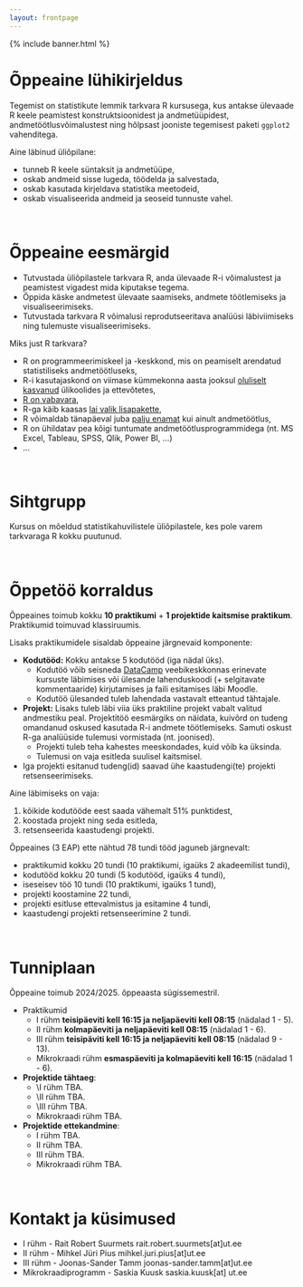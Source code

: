 ```yaml
---
layout: frontpage
---
```


<div class="head_example">
 {% include banner.html %}
</div>


# Õppeaine lühikirjeldus

Tegemist on statistikute lemmik tarkvara R kursusega, kus antakse ülevaade R keele peamistest konstruktsioonidest ja andmetüüpidest, andmetöötlusvõimalustest ning hõlpsast jooniste tegemisest paketi `ggplot2` vahenditega.

Aine läbinud üliõpilane:

* tunneb R keele süntaksit ja andmetüüpe,
* oskab andmeid sisse lugeda, töödelda ja salvestada,
* oskab kasutada kirjeldava statistika meetodeid,
* oskab visualiseerida andmeid ja seoseid tunnuste vahel.

<br/>

# Õppeaine eesmärgid

* Tutvustada üliõpilastele tarkvara R, anda ülevaade R-i võimalustest ja peamistest vigadest mida kiputakse tegema.
* Õppida käske andmetest ülevaate saamiseks, andmete töötlemiseks ja visualiseerimiseks.
* Tutvustada tarkvara R võimalusi reprodutseeritava analüüsi läbiviimiseks ning tulemuste visualiseerimiseks.


Miks just R tarkvara?

* R on programmeerimiskeel ja -keskkond, mis on peamiselt arendatud statistiliseks andmetöötluseks,
* R-i kasutajaskond on viimase kümmekonna aasta jooksul [oluliselt kasvanud](r4stats.com/articles/popularity/) ülikoolides ja ettevõtetes,
* [R on vabavara](https://cran.r-project.org/),
* R-ga käib kaasas [lai valik lisapakette](https://cran.r-project.org/web/packages/available_packages_by_name.html),
* R võimaldab tänapäeval juba [palju enamat](https://www.google.com/search?q=r+possibilities) kui ainult andmetöötlus,
* R on ühildatav pea kõigi tuntumate andmetöötlusprogrammidega (nt. MS Excel, Tableau, SPSS, Qlik, Power BI, ...)
* ...

<br/>

# Sihtgrupp

Kursus on mõeldud statistikahuvilistele üliõpilastele, kes pole varem tarkvaraga R kokku puutunud. 

<br/>

# Õppetöö korraldus

Õppeaines toimub kokku **10 praktikumi** + **1 projektide kaitsmise praktikum**. Praktikumid toimuvad klassiruumis.

Lisaks praktikumidele sisaldab õppeaine järgnevaid komponente:

* **Kodutööd:** Kokku antakse 5 kodutööd (iga nädal üks). 
  * Kodutöö võib seisneda [DataCamp](https://www.datacamp.com)  veebikeskkonnas erinevate kursuste läbimises või ülesande lahenduskoodi (+ selgitavate kommentaaride) kirjutamises ja faili esitamises läbi Moodle. 
  * Kodutöö ülesanded tuleb lahendada vastavalt etteantud tähtajale.
* **Projekt:** Lisaks tuleb läbi viia üks praktiline projekt vabalt valitud andmestiku peal. Projektitöö eesmärgiks on näidata, kuivõrd on tudeng omandanud oskused kasutada R-i andmete töötlemiseks. Samuti oskust R-ga analüüside tulemusi vormistada (nt. joonised).
  * Projekti tuleb teha kahestes meeskondades, kuid võib ka üksinda. 
  * Tulemusi on vaja esitleda suulisel kaitsmisel. 
  <!--* Projektid riputatakse pärast esitamist avalikult [projektid](https://Rkursus.github.io/2021/projekt_juhend) lehele.-->
* Iga projekti esitanud tudeng(id) saavad ühe kaastudengi(te) projekti retsenseerimiseks.

Aine läbimiseks on vaja:

1. kõikide kodutööde eest saada vähemalt 51% punktidest, 
2. koostada projekt ning seda esitleda, 
3. retsenseerida kaastudengi projekti.

Õppeaines (3 EAP) ette nähtud 78 tundi tööd jaguneb järgnevalt:

* praktikumid kokku 20 tundi (10 praktikumi, igaüks 2 akadeemilist tundi),
* kodutööd kokku 20 tundi (5 kodutööd, igaüks 4 tundi),
* iseseisev töö 10 tundi (10 praktikumi, igaüks 1 tund),
* projekti koostamine 22 tundi,
* projekti esitluse ettevalmistus ja esitamine 4 tundi,
* kaastudengi projekti retsenseerimine 2 tundi.

<br/>

# Tunniplaan

Õppeaine toimub 2024/2025. õppeaasta sügissemestril. 

* Praktikumid 
	* I rühm **teisipäeviti kell 16:15 ja neljapäeviti kell 08:15** (nädalad 1 - 5).
 	* II rühm **kolmapäeviti ja neljapäeviti kell 08:15** (nädalad 1 - 6).
  	* III rühm **teisipäviti kell 16:15 ja neljapäeviti kell 08:15** (nädalad 9 - 13).
  	* Mikrokraadi rühm **esmaspäeviti ja kolmapäeviti kell 16:15** (nädalad 1 - 6).
* **Projektide tähtaeg**:
	* \I rühm TBA.
 	* \II rühm TBA.
  	* \III rühm TBA.
  	* Mikrokraadi rühm TBA.
* **Projektide ettekandmine**:
	* I rühm  TBA.
 	* II rühm TBA.
  	* III rühm TBA.
  	* Mikrokraadi rühm TBA.
<br/>

# Kontakt ja küsimused

* I rühm - Rait Robert Suurmets rait.robert.suurmets[at]ut.ee
* II rühm - Mihkel Jüri Pius mihkel.juri.pius[at]ut.ee
* III rühm - Joonas-Sander Tamm joonas-sander.tamm[at]ut.ee
* Mikrokraadiprogramm - Saskia Kuusk saskia.kuusk[at] ut.ee
